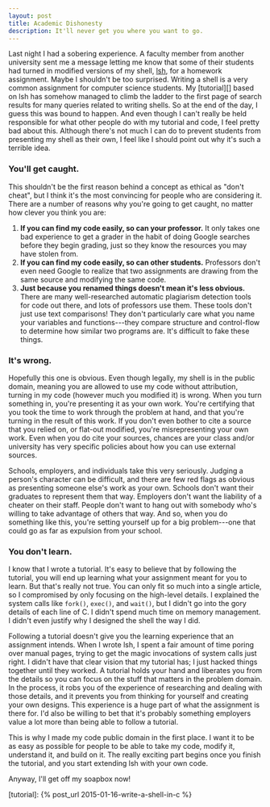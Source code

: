 ```yaml
---
layout: post
title: Academic Dishonesty
description: It'll never get you where you want to go.
---
```


Last night I had a sobering experience.  A faculty member from another
university sent me a message letting me know that some of their students had
turned in modified versions of my shell, [lsh][], for a homework assignment.
Maybe I shouldn't be too surprised.  Writing a shell is a very common assignment
for computer science students.  My [tutorial][] based on lsh has somehow managed
to climb the ladder to the first page of search results for many queries related
to writing shells.  So at the end of the day, I guess this was bound to happen.
And even though I can't really be held responsible for what other people do with
my tutorial and code, I feel pretty bad about this.  Although there's not much I
can do to prevent students from presenting my shell as their own, I feel like I
should point out why it's such a terrible idea.

### You'll get caught.

This shouldn't be the first reason behind a concept as ethical as "don't cheat",
but I think it's the most convincing for people who are considering it.  There
are a number of reasons why you're going to get caught, no matter how clever you
think you are:

1. **If you can find my code easily, so can your professor.** It only takes one
   bad experience to get a grader in the habit of doing Google searches before
   they begin grading, just so they know the resources you may have stolen from.
2. **If you can find my code easily, so can other students.** Professors don't
   even need Google to realize that two assignments are drawing from the same
   source and modifying the same code.
3. **Just because you renamed things doesn't mean it's less obvious.** There are
   many well-researched automatic plagiarism detection tools for code out there,
   and lots of professors use them.  These tools don't just use text
   comparisons!  They don't particularly care what you name your variables and
   functions---they compare structure and control-flow to determine how similar
   two programs are.  It's difficult to fake these things.
   
### It's wrong.

Hopefully this one is obvious.  Even though legally, my shell is in the public
domain, meaning you are allowed to use my code without attribution, turning in
my code (however much you modified it) is wrong.  When you turn something in,
you're presenting it as your own work.  You're certifying that you took the time
to work through the problem at hand, and that you're turning in the result of
this work.  If you don't even bother to cite a source that you relied on, or
flat-out modified, you're misrepresenting your own work.  Even when you do cite
your sources, chances are your class and/or university has very specific
policies about how you can use external sources.

Schools, employers, and individuals take this very seriously.  Judging a
person's character can be difficult, and there are few red flags as obvious as
presenting someone else's work as your own.  Schools don't want their graduates
to represent them that way.  Employers don't want the liability of a cheater on
their staff.  People don't want to hang out with somebody who's willing to take
advantage of others that way.  And so, when you do something like this, you're
setting yourself up for a big problem---one that could go as far as expulsion
from your school.

### You don't learn.

I know that I wrote a tutorial.  It's easy to believe that by following the
tutorial, you will end up learning what your assignment meant for you to learn.
But that's really not true.  You can only fit so much into a single article, so
I compromised by only focusing on the high-level details.  I explained the
system calls like `fork()`, `exec()`, and `wait()`, but I didn't go into the
gory details of each line of C.  I didn't spend much time on memory management.
I didn't even justify why I designed the shell the way I did.

Following a tutorial doesn't give you the learning experience that an assignment
intends.  When I wrote lsh, I spent a fair amount of time poring over manual
pages, trying to get the magic invocations of system calls just right.  I didn't
have that clear vision that my tutorial has; I just hacked things together until
they worked.  A tutorial holds your hand and liberates you from the details so
you can focus on the stuff that matters in the problem domain.  In the process,
it robs you of the experience of researching and dealing with those details, and
it prevents you from thinking for yourself and creating your own designs.  This
experience is a huge part of what the assignment is there for.   I'd also be
willing to bet that it's probably something employers value a lot more than
being able to follow a tutorial.

This is why I made my code public domain in the first place.  I want it to be as
easy as possible for people to be able to take my code, modify it, understand
it, and build on it.  The really exciting part begins once you finish the
tutorial, and you start extending lsh with your own code.

Anyway, I'll get off my soapbox now!

[lsh]: https://github.com/brenns10/lsh
[tutorial]: {% post_url 2015-01-16-write-a-shell-in-c %}
